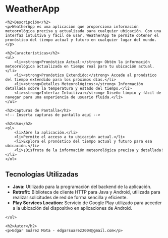 <h1>WeatherApp</h1>

    <h2>Descripción</h2>
    <p>WeatherApp es una aplicación que proporciona información meteorológica precisa y actualizada para cualquier ubicación. Con una interfaz intuitiva y fácil de usar, WeatherApp te permite obtener el pronóstico del tiempo actual y futuro en cualquier lugar del mundo.</p>

    <h2>Características</h2>
    <ul>
        <li><strong>Pronóstico Actual:</strong> Obtén la información meteorológica actualizada en tiempo real para tu ubicación actual.</li>
        <li><strong>Pronóstico Extendido:</strong> Accede al pronóstico del tiempo extendido para los próximos días.</li>
        <li><strong>Detalles Meteorológicos:</strong> Información detallada sobre la temperatura y estado del tiempo.</li>
        <li><strong>Interfaz Intuitiva:</strong> Diseño limpio y fácil de navegar para una experiencia de usuario fluida.</li>
    </ul>

    <h2>Capturas de Pantalla</h2>
    <!-- Inserta capturas de pantalla aquí -->

    <h2>Uso</h2>
    <ol>
        <li>Abre la aplicación.</li>
        <li>Permite el acceso a tu ubicación actual.</li>
        <li>Explora el pronóstico del tiempo actual y futuro para esa ubicación.</li>
        <li>¡Disfruta de la información meteorológica precisa y detallada!</li>
    </ol>

 <h2>Tecnologías Utilizadas</h2>
<ul>
    <li><strong>Java:</strong> Utilizado para la programación del backend de la aplicación.</li>
    <li><strong>Retrofit:</strong> Biblioteca de cliente HTTP para Java y Android, utilizada para realizar solicitudes de red de forma sencilla y eficiente.</li>
    <li><strong>Play Services Location:</strong> Servicio de Google Play utilizado para acceder a la ubicación del dispositivo en aplicaciones de Android.</li>
</ul>

     
    </ul>

    <h2>Autor</h2>
    <p>Edgar Suárez Mota - edgarsuarez2004@gmail.com</p>

